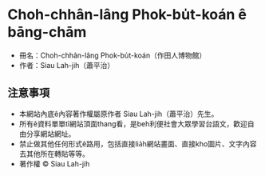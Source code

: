 # Choh-chhân-lâng Phok-bu̍t-koán ê bāng-chām
* 冊名：Choh-chhân-lâng Phok-bu̍t-koán（作田人博物館）
* 作者：Siau Lah-jih（蕭平治）

## 注意事項
* 本網站內底ê內容著作權屬原作者 Siau Lah-jih（蕭平治）先生。
* 所有ê資料單單tī網站頂面thang看，是beh利便社會大眾學習台語文，歡迎自由分享網站網址。
* 禁止做其他任何形式ê路用，包括直接lia̍h網站畫面、直接kho͘圖片、文字內容去其他所在轉貼等等。
* 著作權 © Siau Lah-jih
